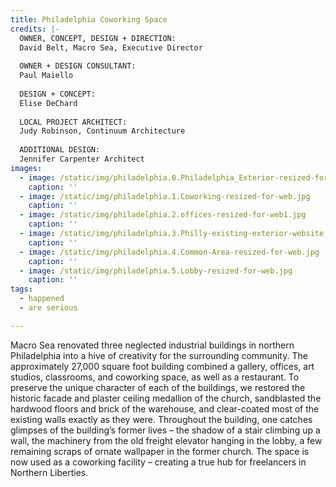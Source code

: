 ```yaml
---
title: Philadelphia Coworking Space
credits: |-
  OWNER, CONCEPT, DESIGN + DIRECTION:  
  David Belt, Macro Sea, Executive Director  
    
  OWNER + DESIGN CONSULTANT:  
  Paul Maiello  
    
  DESIGN + CONCEPT:  
  Elise DeChard  
    
  LOCAL PROJECT ARCHITECT:  
  Judy Robinson, Continuum Architecture  
    
  ADDITIONAL DESIGN:  
  Jennifer Carpenter Architect
images:
  - image: /static/img/philadelphia.0.Philadelphia_Exterior-resized-for-web.jpg
    caption: ''
  - image: /static/img/philadelphia.1.Coworking-resized-for-web.jpg
    caption: ''
  - image: /static/img/philadelphia.2.offices-resized-for-web1.jpg
    caption: ''
  - image: /static/img/philadelphia.3.Philly-existing-exterior-website.jpg
    caption: ''
  - image: /static/img/philadelphia.4.Common-Area-resized-for-web.jpg
    caption: ''
  - image: /static/img/philadelphia.5.Lobby-resized-for-web.jpg
    caption: ''
tags:
  - happened
  - are serious

---
```

Macro Sea renovated three neglected industrial buildings in northern Philadelphia into a hive of creativity for the surrounding community. The approximately 27,000 square foot building combined a gallery, offices, art studios, classrooms, and coworking space, as well as a restaurant. To preserve the unique character of each of the buildings, we restored the historic facade and plaster ceiling medallion of the church, sandblasted the hardwood floors and brick of the warehouse, and clear-coated most of the existing walls exactly as they were. Throughout the building, one catches glimpses of the building’s former lives – the shadow of a stair climbing up a wall, the machinery from the old freight elevator hanging in the lobby, a few remaining scraps of ornate wallpaper in the former church. The space is now used as a coworking facility – creating a true hub for freelancers in Northern Liberties.
